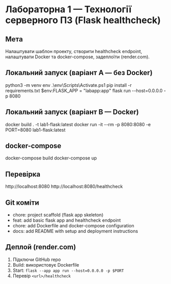 # Лабораторна 1 — Технології серверного ПЗ (Flask healthcheck)

## Мета
Налаштувати шаблон проекту, створити healthcheck endpoint, налаштувати Docker та docker-compose, задеплоїти (render.com).

## Локальний запуск (варіант A — без Docker)
python3 -m venv env
.\env\Scripts\Activate.ps1
pip install -r requirements.txt
$env:FLASK_APP = "labapp:app"
flask run --host=0.0.0.0 -p 8080

## Локальний запуск (варіант B — Docker)
docker build . -t lab1-flask:latest
docker run -it --rm -p 8080:8080 -e PORT=8080 lab1-flask:latest


## docker-compose
docker-compose build
docker-compose up


## Перевірка
http://localhost:8080
http://localhost:8080/healthcheck

## Git коміти
- chore: project scaffold (flask app skeleton)
- feat: add basic flask app and healthcheck endpoint
- chore: add Dockerfile and docker-compose configuration
- docs: add README with setup and deployment instructions

## Деплой (render.com)
1. Підключи GitHub repo
2. Build: використовує Dockerfile
3. Start: `flask --app app run --host=0.0.0.0 -p $PORT`
4. Перевір `<url>/healthcheck`
